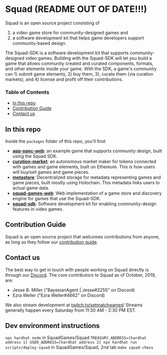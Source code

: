 # Squad (README OUT OF DATE!!!)

Squad is an open source project consisting of
1. a video game store for community-designed games and
1. a software development kit that helps game developers support
community-based design.

The Squad-SDK is a software development kit that supports
community-designed video games. Building with the Squad-SDK will let
you build a game that allows community created and curated components,
formats, and other elements inside your game. With the SDK, a game's
community can 1) submit game elements, 2) buy them, 3), curate them
(via curation markets), and 4) license and profit off their
contributions.

### Table of Contents
 - [In this repo](#In-this-repo)
 - [Contribution Guide](#Contribution-Guide)
 - [Contact us](#Contact-us)

## In this repo
Inside the `packages` folder of this repo, you'll find:
 - [**app-spec-web**](/packages/app-spec-web): an example game that
 supports community design, built using the Squad SDK.
 - [**curation-market**](/packages/curation-market): an autonomous
 market maker for tokens connected with games and game elements, built
 on Ethereum. This is how users will buy/sell games and game pieces.
 - [**metastore**](/packages/metastore): Decentralized storage for
 metadata representing games and game pieces, built mostly using
 Holochain. This metadata links users to actual game data.
 - [**squad-games-web**](/packages/squad-games-web): Web
 implementation of a game store and discovery engine for games that
 use the Squad-SDK.
 - [**squad-sdk**](/packages/squad-sdk): Software development kit for
 enabling community-design features in video games.

## Contribution Guide
Squad is an open source project that welcomes contributions from
anyone, as long as they follow our [contribution
guide](CONTRIBUTING.md).

## Contact us
The best way to get in touch with people working on Squad directly is
through our [Discord](https://discord.gg/AKnbAe9). The core
contributors to Squad as of October, 2019, are:
 - Jesse B. Miller ("BayesianAgent | Jesse#2255" on Discord)
 - Ezra Weller ("Ezra Weller#4662" on Discord)

 We also stream development at
 [twitch.tv/setmatchgames](https://www.twitch.tv/setmatchgames)!
 Streams generally happen every Saturday from 11:30 AM - 2:30 PM EST.

## Dev environment instructions
`npx hardhat node` in SquadGames/Squad
`TREASURY_ADDRESS=[hardhat address 1] USER_ADDRESS=[hardhat address 2] npx hardhat run scripts/deploy-squad` in SquadGames/Squad, 2nd tab
`make squad-chess`
